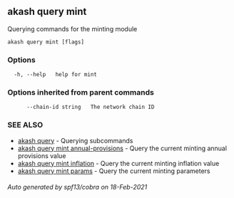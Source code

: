 ## akash query mint

Querying commands for the minting module

```
akash query mint [flags]
```

### Options

```
  -h, --help   help for mint
```

### Options inherited from parent commands

```
      --chain-id string   The network chain ID
```

### SEE ALSO

* [akash query](akash_query.md)	 - Querying subcommands
* [akash query mint annual-provisions](akash_query_mint_annual-provisions.md)	 - Query the current minting annual provisions value
* [akash query mint inflation](akash_query_mint_inflation.md)	 - Query the current minting inflation value
* [akash query mint params](akash_query_mint_params.md)	 - Query the current minting parameters

###### Auto generated by spf13/cobra on 18-Feb-2021
